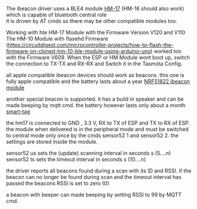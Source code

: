 The ibeacon driver uses a BLE4 module [HM-17](https://www.herman-shop.com/PDF/bluetooth%20hm16%20hm17.pdf) (HM-16 should also work) which is capable of bluetooth central role  
it is driven by AT cmds so there may be other compatible modules too.

Working with hte HM-17 Module with the Firmware Version V120 and V110
The HM-10 Module with flasehd Firmware (https://circuitdigest.com/microcontroller-projects/how-to-flash-the-firmware-on-cloned-hm-10-ble-module-using-arduino-uno) worked too with the Firmware V609.
When the ESP or HM Module wont boot up, switch the connection to TX-TX and RX-RX and Switch it in the Tasmota Config.

all apple compatible ibeacon devices should work as beacons. this one is fully apple compatible and the battery lasts about a year [NRF51822 ibeacon module](https://cleanuri.com/KYzMAv)

another special beacon is supported. it has a build in speaker and can be made beeping by mqtt cmd. the battery however lasts only about a month [smart-tag](https://www.ebay.de/itm/Smart-Tag-GPS-Tracker-Bluetooth-Anti-verlorene-Alarm-Key-Finder-Haustier-Kind/192587529819?_trkparms=aid%3D555018%26algo%3DPL.SIM%26ao%3D1%26asc%3D20190212102350%26meid%3Df9a325be14f84f9c9b09eda9217da1d2%26pid%3D100012%26rk%3D1%26rkt%3D12%26mehot%3Dpp%26sd%3D132960074783%26itm%3D192587529819%26pmt%3D1%26noa%3D0%26pg%3D2047675&_trksid=p2047675.c100012.m1985)

the hm17 is connected to GND , 3.3 V, RX to TX of ESP and TX to RX of ESP. 
the module when delivered is in the peripheral mode and must be switched to central mode only once by the cmds
sensor52 1 and sensor52 2. the settings are stored inside the module.

sensor52 us  sets the (update) scanning interval in seconds s  (5....n)
sensor52 ts  sets the timeout interval in seconds s  (10....n)

the driver reports all beacons found during a scan with its ID and RSSI.
if the beacon can no longer be found during scan and the timeout interval has passed the beacons RSSI is set to zero (0)

a beacon with beeper can made beeping by setting RSSI to 99 by MQTT cmd.








